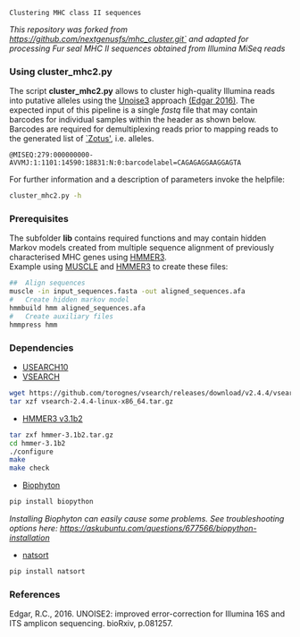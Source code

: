 `Clustering MHC class II sequences`

_This repository was forked from https://github.com/nextgenusfs/mhc_cluster.git` and adapted for processing Fur seal MHC II sequences obtained from Illumina MiSeq reads_

### Using cluster_mhc2.py

The script **cluster_mhc2.py** allows to cluster high-quality Illumina reads into putative alleles using the [Unoise3](http://drive5.com/usearch/manual/cmd_unoise3.html) approach [(Edgar 2016)](https://www.biorxiv.org/content/early/2016/10/15/081257).
The expected input of this pipeline is a single _fastq_ file that may contain barcodes for individual samples within the header as shown below. Barcodes are required for demultiplexing reads prior to mapping reads to the generated list of [`Zotus'](https://drive5.com/usearch/manual/pipe_otus.html), i.e. alleles.

```
@MISEQ:279:000000000-AVVMJ:1:1101:14590:18831:N:0:barcodelabel=CAGAGAGGAAGGAGTA
```
For further information and a description of parameters invoke the helpfile:

```bash
cluster_mhc2.py -h
```

### Prerequisites

The subfolder **lib** contains required functions and may contain hidden Markov models created from multiple sequence alignment of previously characterised MHC genes using [HMMER3](http://hmmer.org/).   
Example using [MUSCLE](http://www.drive5.com/muscle/manual/) and [HMMER3](hmmer.org) to create these files:

```bash
##	Align sequences
muscle -in input_sequences.fasta -out aligned_sequences.afa
#	Create hidden markov model	
hmmbuild hmm aligned_sequences.afa
#	Create auxiliary files
hmmpress hmm
```

### Dependencies

* [USEARCH10](http://www.drive5.com/usearch)
* [VSEARCH](https://github.com/torognes/vsearch)

```bash
wget https://github.com/torognes/vsearch/releases/download/v2.4.4/vsearch-2.4.4-linux-x86_64.tar.gz
tar xzf vsearch-2.4.4-linux-x86_64.tar.gz
```

* [HMMER3 v3.1b2](hmmer.org)

```bash
tar zxf hmmer-3.1b2.tar.gz
cd hmmer-3.1b2
./configure
make
make check
```

* [Biophyton](http://biopython.org/wiki/Download)

```bash
pip install biopython
```
*Installing Biophyton can easily cause some problems. See troubleshooting options here: https://askubuntu.com/questions/677566/biopython-installation* 
 
* [natsort](https://pypi.python.org/pypi/natsort)

```bash
pip install natsort
```

### References

Edgar, R.C., 2016. UNOISE2: improved error-correction for Illumina 16S and ITS amplicon sequencing. bioRxiv, p.081257.
